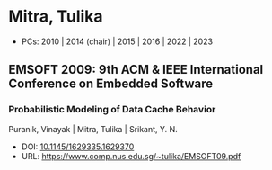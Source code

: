 # Mitra, Tulika

* PCs: 2010 | 2014 (chair) | 2015 | 2016 | 2022 | 2023

## EMSOFT 2009: 9th ACM & IEEE International Conference on Embedded Software

### Probabilistic Modeling of Data Cache Behavior
Puranik, Vinayak | Mitra, Tulika | Srikant, Y. N.
* DOI: [10.1145/1629335.1629370](https://doi.org/10.1145/1629335.1629370)
* URL: <https://www.comp.nus.edu.sg/~tulika/EMSOFT09.pdf>

